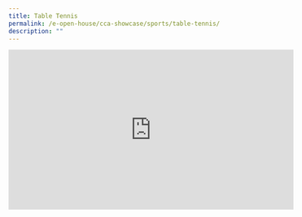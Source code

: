 ```yaml
---
title: Table Tennis
permalink: /e-open-house/cca-showcase/sports/table-tennis/
description: ""
---
```

<center><iframe allowfullscreen="" allow="accelerometer; autoplay; clipboard-write; encrypted-media; gyroscope; picture-in-picture; web-share" frameborder="0" title="YouTube video player" src="https://www.youtube.com/embed/bsQI8kHNcmo" height="315" width="560"></iframe></center>